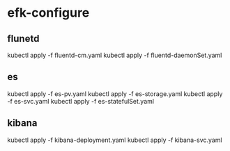 # efk-configure

## flunetd  
kubectl apply -f fluentd-cm.yaml
kubectl apply -f fluentd-daemonSet.yaml

## es
kubectl apply -f es-pv.yaml
kubectl apply -f es-storage.yaml
kubectl apply -f es-svc.yaml
kubectl apply -f es-statefulSet.yaml

## kibana
kubectl apply -f kibana-deployment.yaml
kubectl apply -f kibana-svc.yaml

